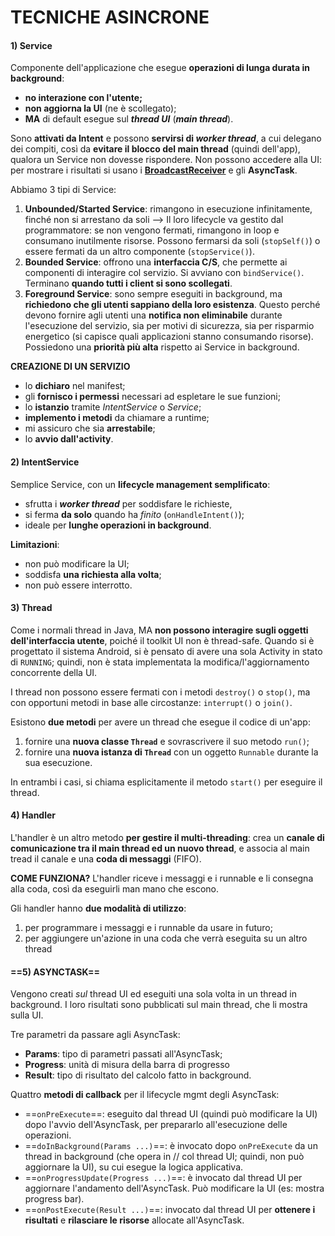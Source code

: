 # TECNICHE ASINCRONE

#### 1) Service

Componente dell'applicazione che esegue **operazioni di lunga durata in background**:
- **no interazione con l'utente;**
- **non aggiorna la UI** (ne è scollegato);
- **MA** di default esegue sul ***thread UI*** (***main thread***).

Sono **attivati da Intent** e possono **servirsi di *worker thread***, a cui delegano dei compiti, così da **evitare il blocco del main thread** (quindi dell'app), qualora un Service non dovesse rispondere.
Non possono accedere alla UI: per mostrare i risultati si usano i **[BroadcastReceiver](broadcast.md)** e gli **AsyncTask**.

Abbiamo 3 tipi di Service:
1) **Unbounded/Started Service**: rimangono in esecuzione infinitamente, finché non si arrestano da soli --> Il loro lifecycle va gestito dal programmatore: se non vengono fermati, rimangono in loop e consumano inutilmente risorse. Possono fermarsi da soli (`stopSelf()`) o essere fermati da un altro componente (`stopService()`).
2) **Bounded Service**: offrono una **interfaccia C/S**, che permette ai componenti di interagire col servizio. Si avviano con `bindService()`.
   Terminano **quando tutti i client si sono scollegati**.
3) **Foreground Service**: sono sempre eseguiti in background, ma **richiedono che gli utenti sappiano della loro esistenza**. Questo perché devono fornire agli utenti una **notifica non eliminabile** durante l'esecuzione del servizio, sia per motivi di sicurezza, sia per risparmio energetico (si capisce quali applicazioni stanno consumando risorse). Possiedono una **priorità più alta** rispetto ai Service in background.

**CREAZIONE DI UN SERVIZIO**
- lo **dichiaro** nel manifest;
- gli **fornisco i permessi** necessari ad espletare le sue funzioni;
- lo **istanzio** tramite *IntentService* o *Service*;
- **implemento i metodi** da chiamare a runtime;
- mi assicuro che sia **arrestabile**;
- lo **avvio dall'activity**.

#### 2) IntentService

Semplice Service, con un **lifecycle management semplificato**:
- sfrutta i ***worker thread*** per soddisfare le richieste,
- si ferma **da solo** quando ha *finito* (`onHandleIntent()`);
- ideale per **lunghe operazioni in background**.

**Limitazioni**:
- non può modificare la UI;
- soddisfa **una richiesta alla volta**;
- non può essere interrotto.

#### 3) Thread

Come i normali thread in Java, MA **non possono interagire sugli oggetti dell'interfaccia utente**, poiché il toolkit UI non è thread-safe. Quando si è progettato il sistema Android, si è pensato di avere una sola Activity in stato di `RUNNING`; quindi, non è stata implementata la modifica/l'aggiornamento concorrente della UI.

I thread non possono essere fermati con i metodi `destroy()` o `stop()`, ma con opportuni metodi in base alle circostanze: `interrupt()` o `join()`.

Esistono **due metodi** per avere un thread che esegue il codice di un'app:
1) fornire una **nuova classe `Thread`** e sovrascrivere il suo metodo `run()`;
2) fornire una **nuova istanza di `Thread`** con un oggetto `Runnable` durante la sua esecuzione.

In entrambi i casi, si chiama esplicitamente il metodo `start()` per eseguire il thread.

#### 4) Handler

 L'handler è un altro metodo **per gestire il multi-threading**: crea un **canale di comunicazione tra il main thread ed un nuovo thread**, e associa al main tread il canale e una **coda di messaggi** (FIFO). 

**COME FUNZIONA?** L'handler riceve i messaggi e i runnable  e li consegna alla coda, così da eseguirli man mano che escono.

Gli handler hanno **due modalità di utilizzo**:
1) per programmare i messaggi e i runnable da usare in futuro;
2) per aggiungere un'azione in una coda che verrà eseguita su un altro thread

#### ==5) ASYNCTASK==

 Vengono creati *sul* thread UI ed eseguiti una sola volta in un thread in background. I loro risultati sono pubblicati sul main thread, che li mostra sulla UI.

Tre parametri da passare agli AsyncTask:
- **Params**: tipo di parametri passati all'AsyncTask;
- **Progress**: unità di misura della barra di progresso
- **Result**: tipo di risultato del calcolo fatto in background.

Quattro **metodi di callback** per il lifecycle mgmt degli AsyncTask:
-  ==`onPreExecute`==: eseguito dal thread UI (quindi può modificare la UI) dopo l'avvio dell'AsyncTask, per prepararlo all'esecuzione delle operazioni. 
- ==`doInBackground(Params ...)`==: è invocato dopo `onPreExecute` da un thread in background (che opera in // col thread UI; quindi, non può aggiornare la UI), su cui esegue la logica applicativa.
- ==`onProgressUpdate(Progress ...)`==: è invocato dal thread UI per aggiornare l'andamento dell'AsyncTask. Può modificare la UI (es: mostra progress bar).
- ==`onPostExecute(Result ...)`==: invocato dal thread UI per **ottenere i risultati** e **rilasciare le risorse** allocate all'AsyncTask.